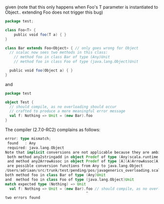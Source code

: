 given (note that this only happens when Foo's T parameter is instantiated to Object.. extending Foo<String> does not trigger this bug)

```scala
package test;

class Foo<T> {
	public void foo(T a) { }
} 

class Bar extends Foo<Object> { // only goes wrong for Object
  // scalac now sees two methods in this class:
    // method foo in class Bar of type (Any)Unit
    // method foo in class Foo of type (java.lang.Object)Unit

  public void foo(Object a) { }
}
```

and 

```scala
package test

object Test {
  // should compile, as no overloading should occur
  // crafted to produce a more meaningful error message
  val f: Nothing => Unit = (new Bar).foo 
}
```

The compiler (2.7.0-RC2) complains as follows:

```scala
error: type mismatch;
 found   : Any
 required: java.lang.Object
Note that implicit conversions are not applicable because they are ambiguous:
 both method any2stringadd in object Predef of type (Any)scala.runtime.StringAdd
 and method any2ArrowAssoc in object Predef of type [A](A)ArrowAssoc[A]
 are possible conversion functions from Any to java.lang.Object
/Users/adriaan/src/trunk/test/pending/pos/javagenerics_overloading.scala:4: error: ambiguous reference to overloaded definition,
both method foo in class Bar of type (Any)Unit
and  method foo in class Foo of type (java.lang.Object)Unit
match expected type (Nothing) => Unit
  val f: Nothing => Unit = (new Bar).foo // should compile, as no overloading should occur
                                     ^
two errors found
```
